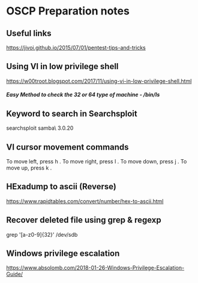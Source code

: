 # OSCP Preparation notes

## Useful links

https://jivoi.github.io/2015/07/01/pentest-tips-and-tricks

## Using VI in low privilege shell

https://w00troot.blogspot.com/2017/11/using-vi-in-low-privilege-shell.html

##### Easy Method to check the 32 or 64 type of machine - /bin/ls

## Keyword to search in Searchsploit 

searchsploit samba\ 3.0.20

## VI cursor movement commands

To move left, press h .
To move right, press l .
To move down, press j .
To move up, press k .

## HExadump to ascii (Reverse)

https://www.rapidtables.com/convert/number/hex-to-ascii.html


## Recover deleted file using grep & regexp

grep '[a-z0-9]\{32\}' /dev/sdb

## Windows privilege escalation

https://www.absolomb.com/2018-01-26-Windows-Privilege-Escalation-Guide/

